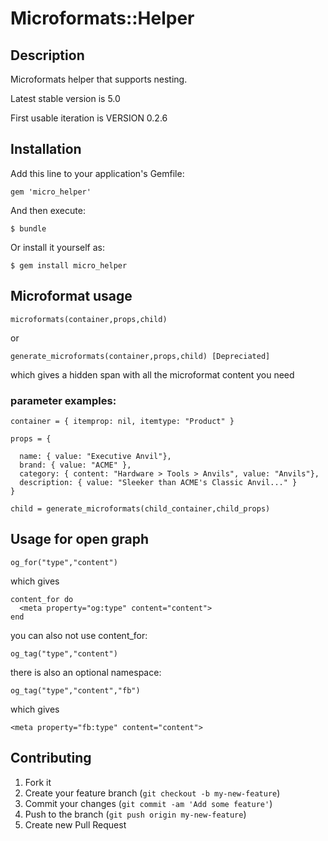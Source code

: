 # Microformats::Helper


## Description

Microformats helper that supports nesting.

Latest stable version is 5.0

First usable iteration is VERSION 0.2.6


## Installation

Add this line to your application's Gemfile:

    gem 'micro_helper'

And then execute:

    $ bundle

Or install it yourself as:

    $ gem install micro_helper

## Microformat usage

    microformats(container,props,child)

or

    generate_microformats(container,props,child) [Depreciated]

which gives a hidden span with all the microformat content you need

### parameter examples:

    container = { itemprop: nil, itemtype: "Product" }

    props = {

      name: { value: "Executive Anvil"},
      brand: { value: "ACME" },
      category: { content: "Hardware > Tools > Anvils", value: "Anvils"},
      description: { value: "Sleeker than ACME's Classic Anvil..." }
    }

    child = generate_microformats(child_container,child_props)


## Usage for open graph

    og_for("type","content")

which gives

    content_for do
      <meta property="og:type" content="content">
    end

you can also not use content_for:

    og_tag("type","content")

there is also an optional namespace:

    og_tag("type","content","fb")

which gives

    <meta property="fb:type" content="content">

## Contributing

1. Fork it
2. Create your feature branch (`git checkout -b my-new-feature`)
3. Commit your changes (`git commit -am 'Add some feature'`)
4. Push to the branch (`git push origin my-new-feature`)
5. Create new Pull Request
